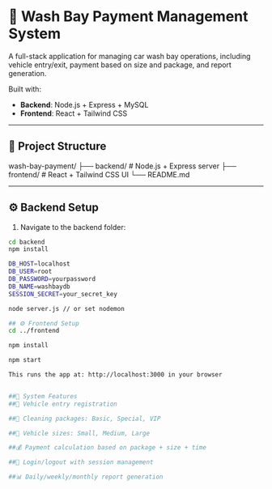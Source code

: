 # 🚗 Wash Bay Payment Management System

A full-stack application for managing car wash bay operations, including vehicle entry/exit, payment based on size and package, and report generation.

Built with:

- **Backend**: Node.js + Express + MySQL
- **Frontend**: React + Tailwind CSS

---

## 📁 Project Structure

wash-bay-payment/
├── backend/ # Node.js + Express server
├── frontend/ # React + Tailwind CSS UI
└── README.md


---

## ⚙️ Backend Setup

1. Navigate to the backend folder:

```bash
cd backend
npm install

DB_HOST=localhost
DB_USER=root
DB_PASSWORD=yourpassword
DB_NAME=washbaydb
SESSION_SECRET=your_secret_key

node server.js // or set nodemon

## ⚙️ Frontend Setup
cd ../frontend

npm install

npm start

This runs the app at: http://localhost:3000 in your browser


##🧾 System Features
##🚙 Vehicle entry registration

##🧼 Cleaning packages: Basic, Special, VIP

##📏 Vehicle sizes: Small, Medium, Large

##💰 Payment calculation based on package + size + time

##🔐 Login/logout with session management

##📊 Daily/weekly/monthly report generation





